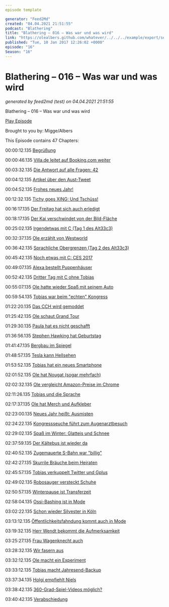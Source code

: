 ```yaml
---
episode template

generator: "Feed2Md"
created: "04.04.2021 21:51:55"
podcast: "Blathering"
title: "Blathering – 016 – Was war und was wird"
link: "https://olealbers.github.com/whatever/../../../example/export/seasons/2/2017/1/Blathering – 016 – Was war und was wird.md"
published: "Tue, 10 Jan 2017 12:26:02 +0000"
episode: "16"
Season: "16"
---
```


# Blathering – 016 – Was war und was wird
_generated by feed2md (test) on 04.04.2021 21:51:55_

Blathering – 016 – Was war und was wird

[Play Episode](https://www.blathering.de/podlove/file/152/s/feed/c/mp3/blathering_016.mp3)

Brought to you by: Migge/Albers

This Episode contains 47 Chapters:


00:00:12.135 [Begrüßung]()

00:00:46.135 [Villa.de leitet auf Booking.com weiter](http://www.booking.com/index.de.html?rfv=1;sb_price_type=total&)

00:03:32.135 [Die Antwort auf alle Fragen: 42](https://de.wikipedia.org/wiki/42_%28Antwort%29)

00:04:12.135 [Artikel über den Aust-Tweet](http://www.zeit.de/gesellschaft/zeitgeschehen/2016-12/anschlag-in-berlin-pakistani-angst-festnahme)

00:04:52.135 [Frohes neues Jahr!](http://www.spiegel.de/panorama/leipzig-polizei-findet-zwei-finger-in-fussgaengertunnel-a-1128169.html)

00:12:32.135 [Tichy goes XING: Und Tschüss!](http://www.spiegel.de/wirtschaft/service/xing-hartnaeckig-wie-herpes-kolumne-a-1110585.html)

00:16:17.135 [Der Freitag hat sich auch erledigt](http://www.spiegel.de/kultur/gesellschaft/juergen-todenhoefer-neuer-herausgeber-bei-der-freitag-a-1124857.html)

00:18:17.135 [Der Kai verschwindet von der Bild-Fläche](http://taz.de/Joerg-Kachelmann-zur-Causa-Diekmann/!5372455/)

00:25:02.135 [Irgendetwas mit C (Tag 1 des Alt33c3)](https://www.alt33c3.org/)

00:32:37.135 [Ole erzählt von Westworld](https://de.wikipedia.org/wiki/Westworld_(Fernsehserie))

00:36:42.135 [Sprachliche Obergrenzen (Tag 2 des Alt33c3)](https://www.youtube.com/watch?v=RJGNePM31AE)

00:45:42.135 [Noch etwas mit C: CES 2017](https://de.wikipedia.org/wiki/Consumer_Electronics_Show)

00:49:07.135 [Alexa bestellt Puppenhäuser](http://www.theregister.co.uk/2017/01/07/tv_anchor_says_alexa_buy_me_a_dollhouse_and_she_does/)

00:52:42.135 [Dritter Tag mit C ohne Tobias]()

00:55:07.135 [Ole hatte wieder Spaß mit seinem Auto](http://www.mazda.de/modelle/mazda-mx-5/)

00:59:54.135 [Tobias war beim "echten" Kongress](https://twitter.com/search?f=tweets&vertical=default&q=%23aufdem33c3getroffen%20from%3Achrismarquardt&src=typd&lang=de)

01:22:20.135 [Das CCH wird gemoddet](http://www.das-neue-cch.de/)

01:25:42.135 [Ole schaut Grand Tour](https://de.wikipedia.org/wiki/The_Grand_Tour)

01:29:30.135 [Paula hat es nicht geschafft](https://www.instagram.com/p/BOrWHNsADE-/)

01:36:56.135 [Stephen Hawking hat Geburtstag](https://de.wikipedia.org/wiki/Stephen_Hawking)

01:41:47.135 [Bergbau im Spiegel](https://www.ndr.de/nachrichten/netzwelt/Big-Data-Gefahren-fuer-Journalisten,spiegelmining104.html)

01:48:57.135 [Tesla kann Hellsehen](http://www.rp-online.de/leben/auto/news/tesla-erkennt-im-video-offenbar-unfall-bevor-er-passiert-aid-1.6490576)

01:53:52.135 [Tobias hat ein neues Smartphone](http://www.zdnet.de/88285580/ces-honor-bringt-honor-6x-mit-dual-kamera-fuer-249-euro-nach-deutschland/)

02:01:52.135 [Ole hat Nougat (sogar mehrfach)](https://www.android.com/intl/de_de/versions/nougat-7-0/)

02:02:32.135 [Ole vergleicht Amazon-Preise im Chrome](https://chrome.google.com/webstore/detail/schnapperama-amazon-eu/ldaljohbohjendogbdbagokbhbncaafa?hl=de&gl=DE)

02:11:26.135 [Tobias und die Sprache](https://twitter.com/mimimibe/status/817799410407063552)

02:17:37.135 [Ole hat Merch und Aufkleber](https://www.ubisoft.com/de-DE/game/south-park-fractured-but-whole)

02:23:00.135 [Neues Jahr heißt: Ausmisten](https://twitter.com/hashtag/rausbaumen)

02:24:22.135 [Kongressseuche führt zum Augenarztbesuch]()

02:29:02.135 [Spaß im Winter: Glatteis und Schnee]()

02:37:59.135 [Der Kältebus ist wieder da](http://www.mimikama.at/allgemein/kaeltebusse-2016/)

02:40:52.135 [Zugemauerte S-Bahn war "billig"](http://www.kraftfuttermischwerk.de/blogg/was-eine-zugemauerte-s-bahn-tuer-die-deutsche-bahn-kostet-und-was-die-db-behauptet-was-die-kostet/)

02:42:27.135 [Skurrile Bräuche beim Heiraten]()

02:45:57.135 [Tobias verkuppelt Twitter und Gplus](https://twitter.com/DerBuddler/status/816653180545142785)

02:49:02.135 [Robosauger versteckt Schuhe]()

02:50:57.135 [Winterpause ist Transferzeit](http://www.landeszeitung.de/sport/aktuelles/85424-deichmann-kommt-vom-hsv)

02:58:04.135 [Ossi-Bashing ist in Mode](http://www.spiegel.de/politik/deutschland/kolumne-jan-fleischhauer-der-ostdeutsche-das-feindbild-a-1116975.html)

03:02:22.135 [Schon wieder Silvester in Köln](http://www.internet-law.de/2017/01/warum-wir-ueber-racial-profiling-reden-muessen.html)

03:13:12.135 [Öffentlichkeitsfahndung kommt auch in Mode](https://de.wikipedia.org/wiki/%C3%96ffentlichkeitsfahndung)

03:19:32.135 [Herr Wendt bekommt die Aufmerksamkeit](http://www.spiegel.de/panorama/justiz/rainer-wendt-kritik-an-chef-der-deutschen-polizeigewerkschaft-a-1122781.html)

03:25:27.135 [Frau Wagenknecht auch](https://www.welt.de/politik/deutschland/article160882735/Wagenknecht-gibt-Merkel-Mitverantwortung-an-Berliner-Anschlag.html)

03:28:32.135 [Wir fasern aus]()

03:32:12.135 [Ole macht ein Experiment]()

03:33:12.135 [Tobias macht Jahresend-Backup]()

03:37:34.135 [Holgi empfiehlt Niels](https://twitter.com/holgi/status/814828413534007296)

03:38:42.135 [360-Grad-Spiel-Videos möglich?]()

03:40:42.135 [Verabschiedung]()


